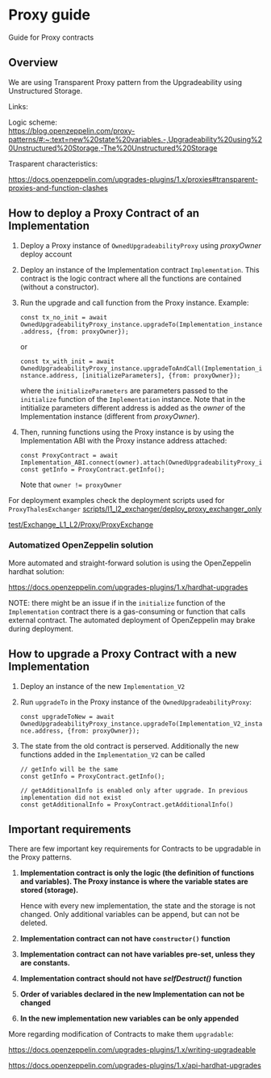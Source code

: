 # Proxy guide

Guide for Proxy contracts

## Overview

We are using Transparent Proxy pattern from the Upgradeability using Unstructured Storage.

Links:

Logic scheme:  
https://blog.openzeppelin.com/proxy-patterns/#:~:text=new%20state%20variables.-,Upgradeability%20using%20Unstructured%20Storage,-The%20Unstructured%20Storage

Trasparent characteristics:

https://docs.openzeppelin.com/upgrades-plugins/1.x/proxies#transparent-proxies-and-function-clashes

## How to deploy a Proxy Contract of an Implementation

1. Deploy a Proxy instance of `OwnedUpgradeabilityProxy` using *proxyOwner* deploy account
2. Deploy an instance of the Implementation contract `Implementation`. This contract is the logic contract where all the functions are contained (without a constructor).
3. Run the upgrade and call function from the Proxy instance. Example:
    
    `const tx_no_init = await OwnedUpgradeabilityProxy_instance.upgradeTo(Implementation_instance.address, {from: proxyOwner});`
    
    or

    `const tx_with_init = await OwnedUpgradeabilityProxy_instance.upgradeToAndCall(Implementation_instance.address, [initializeParameters], {from: proxyOwner});`

    where the `initializeParameters` are parameters passed to the `initialize` function of the `Implementation` instance. Note that in the intitialize parameters different address is added as the *owner* of the Implementation instance (different from *proxyOwner*). 

4. Then, running functions using the Proxy instance is by using the Implementation ABI with the Proxy instance address attached:

    ```
    const ProxyContract = await Implementation_ABI.connect(owner).attach(OwnedUpgradeabilityProxy_instance);
    const getInfo = ProxyContract.getInfo();    
    ```

    Note that `owner != proxyOwner`

For deployment examples check the deployment scripts used for `ProxyThalesExchanger`
[scripts/l1_l2_exchanger/deploy_proxy_exchanger_only](https://github.com/thales-markets/contracts/blob/main/scripts/l1_l2_exchanger/deploy_proxy_exchanger_only.js)

[test/Exchange_L1_L2/Proxy/ProxyExchange](https://github.com/thales-markets/contracts/blob/TD-176-feat-proxy-stalking-escrow/test/contracts/Exchange_L1_L2/Proxy/ProxyExchange.js)

### Automatized OpenZeppelin solution 

More automated and straight-forward solution is using the OpenZeppelin hardhat solution:

https://docs.openzeppelin.com/upgrades-plugins/1.x/hardhat-upgrades

NOTE: there might be an issue if in the `initialize` function of the `Implementation` contract there is a gas-consuming or function that calls external contract. The automated deployment of OpenZeppelin may brake during deployment. 


## How to upgrade a Proxy Contract with a new Implementation

1. Deploy an instance of the new `Implementation_V2`
2. Run `upgradeTo` in the Proxy instance of the `OwnedUpgradeabilityProxy`:

    `const upgradeToNew = await OwnedUpgradeabilityProxy_instance.upgradeTo(Implementation_V2_instance.address, {from: proxyOwner});`

3. The state from the old contract is perserved. Additionally the new functions added in the `Implementation_V2` can be called

    ```
    // getInfo will be the same
    const getInfo = ProxyContract.getInfo(); 

    // getAdditionalInfo is enabled only after upgrade. In previous implementation did not exist
    const getAdditionalInfo = ProxyContract.getAdditionalInfo()
    ```
## Important requirements

There are few important key requirements for Contracts to be upgradable in the Proxy patterns.

1. **Implementation contract is only the logic (the definition of functions and variables). The Proxy instance is where the variable states are stored (storage).**

    Hence with every new implementation, the state and the storage is not changed. Only additional variables can be append, but can not be deleted.

2. **Implementation contract can not have `constructor()` function**

3. **Implementation contract can not have variables pre-set, unless they are constants.**

4. **Implementation contract should not have *selfDestruct()* function**

5. **Order of variables declared in the new Implementation can not be changed**

6. **In the new implementation new variables can be only appended**

More regarding modification of Contracts to make them `upgradable`:

https://docs.openzeppelin.com/upgrades-plugins/1.x/writing-upgradeable

https://docs.openzeppelin.com/upgrades-plugins/1.x/api-hardhat-upgrades